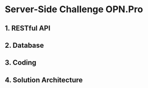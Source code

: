 # Server-Side Challenge OPN.Pro

## 1. RESTful API
## 2. Database
## 3. Coding
## 4. Solution Architecture